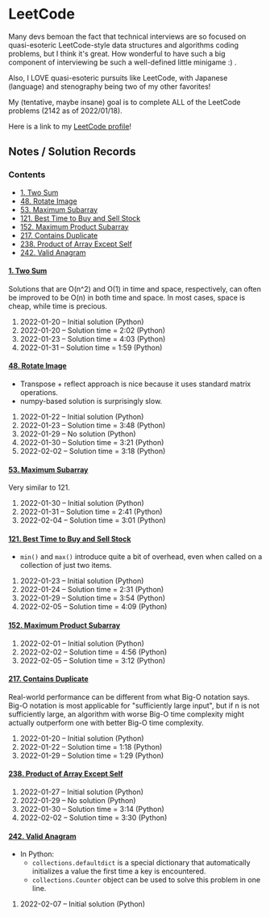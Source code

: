 # LeetCode
Many devs bemoan the fact that technical interviews are so focused on quasi-esoteric LeetCode-style data structures and algorithms coding problems, but I think it's great. How wonderful to have such a big component of interviewing be such a well-defined little minigame :) .

Also, I LOVE quasi-esoteric pursuits like LeetCode, with Japanese (language) and stenography being two of my other favorites!

My (tentative, maybe insane) goal is to complete ALL of the LeetCode problems (2142 as of 2022/01/18).

Here is a link to my [LeetCode profile](https://leetcode.com/pete-debiase/)!

## Notes / Solution Records
### Contents
<!-- MarkdownTOC -->

- [1. Two Sum](#1-two-sum)
- [48. Rotate Image](#48-rotate-image)
- [53. Maximum Subarray](#53-maximum-subarray)
- [121. Best Time to Buy and Sell Stock](#121-best-time-to-buy-and-sell-stock)
- [152. Maximum Product Subarray](#152-maximum-product-subarray)
- [217. Contains Duplicate](#217-contains-duplicate)
- [238. Product of Array Except Self](#238-product-of-array-except-self)
- [242. Valid Anagram](#242-valid-anagram)

<!-- /MarkdownTOC -->
<!-- ───────────────────────────────────────────────────────────────────────────── -->

#### [1. Two Sum](https://leetcode.com/problems/two-sum/)
Solutions that are O(n^2) and O(1) in time and space, respectively, can often be improved to be O(n) in both time and space. In most cases, space is cheap, while time is precious.

1. 2022-01-20 – Initial solution (Python)
2. 2022-01-20 – Solution time = 2:02 (Python)
3. 2022-01-23 – Solution time = 4:03 (Python)
4. 2022-01-31 – Solution time = 1:59 (Python)

#### [48. Rotate Image](https://leetcode.com/problems/rotate-image/)
- Transpose + reflect approach is nice because it uses standard matrix operations.
- numpy-based solution is surprisingly slow.

1. 2022-01-22 – Initial solution (Python)
2. 2022-01-23 – Solution time = 3:48 (Python)
3. 2022-01-29 – No solution (Python)
4. 2022-01-30 – Solution time = 3:21 (Python)
5. 2022-02-02 – Solution time = 3:18 (Python)

#### [53. Maximum Subarray](https://leetcode.com/problems/maximum-subarray/)
Very similar to 121.

1. 2022-01-30 – Initial solution (Python)
2. 2022-01-31 – Solution time = 2:41 (Python)
3. 2022-02-04 – Solution time = 3:01 (Python)

#### [121. Best Time to Buy and Sell Stock](https://leetcode.com/problems/best-time-to-buy-and-sell-stock/)
- `min()` and `max()` introduce quite a bit of overhead, even when called on a collection of just two items.

1. 2022-01-23 – Initial solution (Python)
2. 2022-01-24 – Solution time = 2:31 (Python)
3. 2022-01-29 – Solution time = 3:54 (Python)
4. 2022-02-05 – Solution time = 4:09 (Python)

#### [152. Maximum Product Subarray](https://leetcode.com/problems/maximum-product-subarray/)

1. 2022-02-01 – Initial solution (Python)
2. 2022-02-02 – Solution time = 4:56 (Python)
3. 2022-02-05 – Solution time = 3:12 (Python)

#### [217. Contains Duplicate](https://leetcode.com/problems/contains-duplicate/)
Real-world performance can be different from what Big-O notation says. Big-O notation is most applicable for "sufficiently large input", but if n is not sufficiently large, an algorithm with worse Big-O time complexity might actually outperform one with better Big-O time complexity.

1. 2022-01-20 – Initial solution (Python)
2. 2022-01-22 – Solution time = 1:18 (Python)
3. 2022-01-29 – Solution time = 1:29 (Python)

#### [238. Product of Array Except Self](https://leetcode.com/problems/product-of-array-except-self/)

1. 2022-01-27 – Initial solution (Python)
2. 2022-01-29 – No solution (Python)
3. 2022-01-30 – Solution time = 3:14 (Python)
4. 2022-02-02 – Solution time = 3:30 (Python)

#### [242. Valid Anagram](https://leetcode.com/problems/valid-anagram/)
- In Python:
    + `collections.defaultdict` is a special dictionary that automatically initializes a value the first time a key is encountered.
    + `collections.Counter` object can be used to solve this problem in one line.

1. 2022-02-07 – Initial solution (Python)
